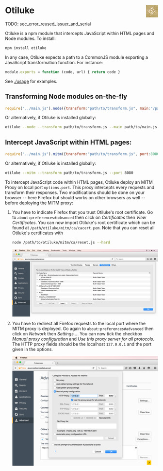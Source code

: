 # Otiluke <img src="img/otiluke.png" align="right" alt="otiluke-logo" title="Resilient Sphere of Otiluke">

TODO: sec_error_reused_issuer_and_serial

Otiluke is a npm module that intercepts JavaScript within HTML pages and Node modules.
To install:

```sh
npm install otiluke
```

In any case, Otiluke expects a path to a CommonJS module exporting a JavaScript transformation function.
For instance:

```javascript
module.exports = function (code, url) { return code }
```

See [./usage](./usage) for examples.

## Transforming Node modules on-the-fly

```javascript
require("../main.js").node({transform:"path/to/transform.js", main:"/path/to/main.js"});
```

Or alternatively, if Otiluke is installed globally:

```bash
otiluke --node --transform path/to/transform.js --main path/to/main.js
```

## Intercept JavaScript within HTML pages:

```javascript
require("../main.js").mitm({transform:"path/to/transform.js", port:8080});
```

Or alternatively, if Otiluke is installed globally:

```bash
otiluke --mitm --transform path/to/transform.js --port 8080
```

To intercept JavaScript code within HTML pages, Otiluke deploy an MITM Proxy on local port `options.port`.
This proxy intercepts every requests and transform their responses.
Two modifications should be done on your browser -- here Firefox but should works on other browsers as well -- before deploying the MITM proxy:
 
1. You have to indicate Firefox that you trust Otiluke's root certificate.
   Go to `about:preferences#advanced` then click on *Certificates* then *View Certificates*.
   You can now import Otiluke's root certificate which can be found at `/path/otiluke/mitm/ca/cacert.pem`.
   Note that you can reset all Otiluke's certificates with

   ```sh
   node /path/to/otiluke/mitm/ca/reset.js --hard
   ```

   <img src="img/firefox-cert.png" align="center" alt="demo-screenshot" title="Firefox's certificate"/>

2. You have to redirect all Firefox requests to the local port where the MITM proxy is deployed.
   Go again to `about:preferences#advanced` then click on *Network* then *Settings...*.
   You can now tick the checkbox *Manual proxy configuration* and *Use this proxy server for all protocols*.
   The HTTP proxy fields should be the localhost `127.0.0.1` and the port given in the options.

   <img src="img/firefox-proxy.png" align="center" alt="demo-screenshot" title="Firefox's proxy settings"/>

